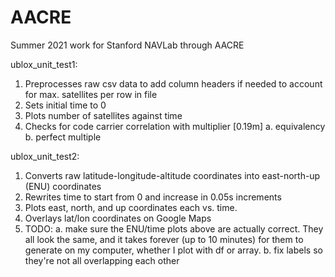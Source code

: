 # AACRE
Summer 2021 work for Stanford NAVLab through AACRE

ublox_unit_test1:
1. Preprocesses raw csv data to add column headers if needed to account for max. satellites per row in file
2. Sets initial time to 0
3. Plots number of satellites against time
4. Checks for code carrier correlation with multiplier [0.19m]
  a. equivalency
  b. perfect multiple
  
ublox_unit_test2:
1. Converts raw latitude-longitude-altitude coordinates into east-north-up (ENU) coordinates
2. Rewrites time to start from 0 and increase in 0.05s increments
3. Plots east, north, and up coordinates each vs. time.
4. Overlays lat/lon coordinates on Google Maps
5. TODO:
  a. make sure the ENU/time plots above are actually correct. They all look the same,
     and it takes forever (up to 10 minutes) for them to generate on my computer, whether I 
     plot with df or array.
  b. fix labels so they're not all overlapping each other
